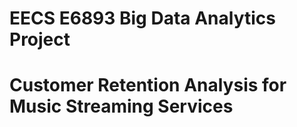 # EECS E6893 Big Data Analytics Project

# Customer Retention Analysis for Music Streaming Services



